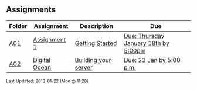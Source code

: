 ## Assignments
| Folder | Assignment | Description | Due|
 | ------------|------------|------------|------------|
 | [A01](./A02) | [ Assignment 1 ](./A02) | [ Getting Started](./A02) | [Due: Thursday January 18th by 5:00pm](./A02) |
 | [A02](./A02) | [ Digital Ocean ](./A02) | [ Building your server](./A02) | [Due: 23 Jan by 5:00 p.m.](./A02) |

<sup>Last Updated: 2018-01-22 (Mon @ 11:28)</sup>